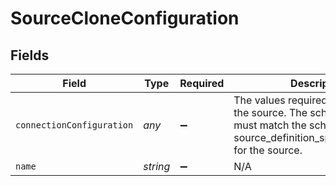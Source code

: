 # SourceCloneConfiguration


## Fields

| Field                                                                                                                                                 | Type                                                                                                                                                  | Required                                                                                                                                              | Description                                                                                                                                           |
| ----------------------------------------------------------------------------------------------------------------------------------------------------- | ----------------------------------------------------------------------------------------------------------------------------------------------------- | ----------------------------------------------------------------------------------------------------------------------------------------------------- | ----------------------------------------------------------------------------------------------------------------------------------------------------- |
| `connectionConfiguration`                                                                                                                             | *any*                                                                                                                                                 | :heavy_minus_sign:                                                                                                                                    | The values required to configure the source. The schema for this must match the schema return by source_definition_specifications/get for the source. |
| `name`                                                                                                                                                | *string*                                                                                                                                              | :heavy_minus_sign:                                                                                                                                    | N/A                                                                                                                                                   |